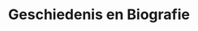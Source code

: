 ---
id: 5
title: 'Geschiedenis en Biografie'
description: 'Biografieën over de meer en de minder bekende denkers, lessen uit de geschiedenis.'
heading: 'Geschiedenis <i>en</i> Biografie'
---